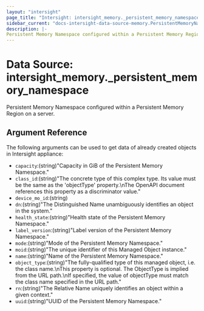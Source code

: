 ```yaml
---
layout: "intersight"
page_title: "Intersight: intersight_memory._persistent_memory_namespace"
sidebar_current: "docs-intersight-data-source-memory.PersistentMemoryNamespace"
description: |-
Persistent Memory Namespace configured within a Persistent Memory Region on a server.
---
```


# Data Source: intersight_memory._persistent_memory_namespace
Persistent Memory Namespace configured within a Persistent Memory Region on a server.
## Argument Reference
The following arguments can be used to get data of already created objects in Intersight appliance:
* `capacity`:(string)"Capacity in GiB of the Persistent Memory Namespace."
* `class_id`:(string)"The concrete type of this complex type. Its value must be the same as the 'objectType' property.\nThe OpenAPI document references this property as a discriminator value."
* `device_mo_id`:(string)
* `dn`:(string)"The Distinguished Name unambiguously identifies an object in the system."
* `health_state`:(string)"Health state of the Persistent Memory Namespace."
* `label_version`:(string)"Label version of the Persistent Memory Namespace."
* `mode`:(string)"Mode of the Persistent Memory Namespace."
* `moid`:(string)"The unique identifier of this Managed Object instance."
* `name`:(string)"Name of the Persistent Memory Namespace."
* `object_type`:(string)"The fully-qualified type of this managed object, i.e. the class name.\nThis property is optional. The ObjectType is implied from the URL path.\nIf specified, the value of objectType must match the class name specified in the URL path."
* `rn`:(string)"The Relative Name uniquely identifies an object within a given context."
* `uuid`:(string)"UUID of the Persistent Memory Namespace."
